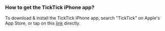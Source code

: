 ### How to get the TickTick iPhone app?

To download & install the TickTick iPhone app, search "TickTick" on Apple's App Store, or tap on this [link](https://itunes.apple.com/app/tick-tick/id626144601) directly.

